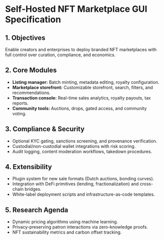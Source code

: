 # Self-Hosted NFT Marketplace GUI Specification

## 1. Objectives
Enable creators and enterprises to deploy branded NFT marketplaces with full control over curation, compliance, and economics.

## 2. Core Modules
- **Listing manager:** Batch minting, metadata editing, royalty configuration.
- **Marketplace storefront:** Customizable storefront, search, filters, and recommendations.
- **Transaction console:** Real-time sales analytics, royalty payouts, tax reports.
- **Community tools:** Auctions, drops, gated access, and community voting.

## 3. Compliance & Security
- Optional KYC gating, sanctions screening, and provenance verification.
- Custodial/non-custodial wallet integrations with risk scoring.
- Audit logging, content moderation workflows, takedown procedures.

## 4. Extensibility
- Plugin system for new sale formats (Dutch auctions, bonding curves).
- Integration with DeFi primitives (lending, fractionalization) and cross-chain bridges.
- White-label deployment scripts and infrastructure-as-code templates.

## 5. Research Agenda
- Dynamic pricing algorithms using machine learning.
- Privacy-preserving patron interactions via zero-knowledge proofs.
- NFT sustainability metrics and carbon offset tracking.
